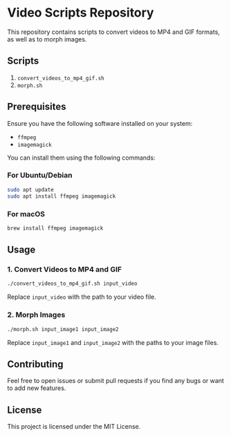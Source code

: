 
# Video Scripts Repository

This repository contains scripts to convert videos to MP4 and GIF formats, as well as to morph images.

## Scripts

1. `convert_videos_to_mp4_gif.sh`
2. `morph.sh`

## Prerequisites

Ensure you have the following software installed on your system:

- `ffmpeg`
- `imagemagick`

You can install them using the following commands:

### For Ubuntu/Debian

```bash
sudo apt update
sudo apt install ffmpeg imagemagick
```

### For macOS

```bash
brew install ffmpeg imagemagick
```

## Usage

### 1. Convert Videos to MP4 and GIF

```bash
./convert_videos_to_mp4_gif.sh input_video
```

Replace `input_video` with the path to your video file.

### 2. Morph Images

```bash
./morph.sh input_image1 input_image2
```

Replace `input_image1` and `input_image2` with the paths to your image files.

## Contributing

Feel free to open issues or submit pull requests if you find any bugs or want to add new features.

## License

This project is licensed under the MIT License.
